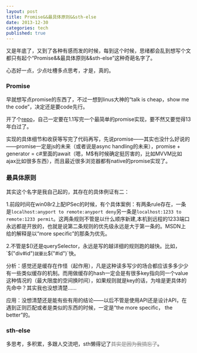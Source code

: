 ```yaml
---
layout: post
title: Promise&&最具体原则&&sth-else
date: 2013-12-30
categories: tech
published: true
---
```


又是年底了，又到了各种有感而发的时候，每到这个时候，思绪都会乱到想写个文都只有起个“Promise&&最具体原则&&sth-else”这种奇葩名字了。

心态好一点，少点吐槽多点思考，才是，真的。

<!--more-->

### Promise

早就想写点promise的东西了，不过一想到linus大神的“talk is cheap，show me the code”，决定还是要code先行。

开了个[repo](https://github.com/rhapsodyn/Spai)，自己一定要在1.1写完一个最简单的promise实现，要不然又要觉得13年白过了。

实现的具体细节和收获等写完了代码再写，先说promise——其实也没什么好说的——promise一定是js的未来（或者说是async handling的未来），promise + generator = c#里面的await（嗯，M$有时候确定挺厉害的，比如MVVM比如ajax比如很多东西），而且最近很多浏览器都有native的promise实现了。

### 最具体原则

其实这个名字是我自己起的，其存在的具体例证有二：

1.前段时间在win08r2上配IPSec的时候，有个具体案例：有两条rule存在，一条是`localhost:anyport to remote:anyport deny`另一条是`localhost:1233 to remote:1233 permit`。这两条规则不管是以什么顺序新建,本机到远程的1233端口永远都是开放的，也就是说第二条规则的优先级永远是大于第一条的。MSDN上给的解释是以“more specific”的那条为优先。

2.不管是$()还是querySelector，永远是写的越详细的规则跑的越快。比如，`$("div#id")`就要比`$("#id")`快。

分析：感觉还是缓存在作怪（起作用），凡是这种读多写少的场合都应该多多少少有一些类似缓存的机制。而用做缓存的hash一定会是有很多key指向同一个value这种情况的（最大限度的空间换时间），如果规则就是key的话，为啥是更具体的先命中？其实我也没想清楚……

应用：没想清楚还是能有些有用的结论——以后不管是使用API还是设计API，在遇到正则匹配或者是类似的东西的时候，一定是“the more specific， the better”的。

### sth-else

多思考，多积累，多跟人交流吧，sth懒得记了<del style="color: gray">其实是因为我搞忘了</del>。
